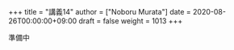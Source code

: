 +++
title = "講義14"
author = ["Noboru Murata"]
date = 2020-08-26T00:00:00+09:00
draft = false
weight = 1013
+++

準備中